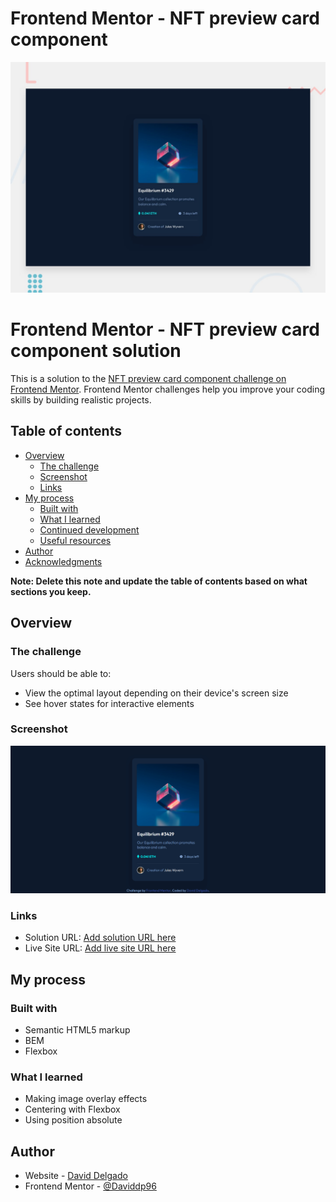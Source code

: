 # Frontend Mentor - NFT preview card component

![Design preview for the NFT preview card component coding challenge](./design/desktop-preview.jpg)

# Frontend Mentor - NFT preview card component solution

This is a solution to the [NFT preview card component challenge on Frontend Mentor](https://www.frontendmentor.io/challenges/nft-preview-card-component-SbdUL_w0U). Frontend Mentor challenges help you improve your coding skills by building realistic projects. 

## Table of contents

- [Overview](#overview)
  - [The challenge](#the-challenge)
  - [Screenshot](#screenshot)
  - [Links](#links)
- [My process](#my-process)
  - [Built with](#built-with)
  - [What I learned](#what-i-learned)
  - [Continued development](#continued-development)
  - [Useful resources](#useful-resources)
- [Author](#author)
- [Acknowledgments](#acknowledgments)

**Note: Delete this note and update the table of contents based on what sections you keep.**

## Overview

### The challenge

Users should be able to:

- View the optimal layout depending on their device's screen size
- See hover states for interactive elements

### Screenshot

![Solution](./result-preview.png)

### Links

- Solution URL: [Add solution URL here](https://your-solution-url.com)
- Live Site URL: [Add live site URL here](https://daviddp96.github.io/nft-preview-card-component/)

## My process

### Built with

- Semantic HTML5 markup
- BEM
- Flexbox

### What I learned

- Making image overlay effects
- Centering with Flexbox
- Using position absolute

## Author

- Website - [David Delgado](https://github.com/Daviddp96)
- Frontend Mentor - [@Daviddp96](https://www.frontendmentor.io/profile/Daviddp96)
